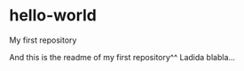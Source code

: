 # hello-world
My first repository

And this is the readme of my first repository^^
Ladida blabla...
